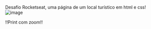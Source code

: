 Desafio Rocketseat, uma página de um local turístico em html e css!
![image](https://github.com/ArthurScarcela/html-local-turistico/assets/99052748/ba793c01-1a6e-4489-b0b1-2815de7fecad)

!!Print com zoom!!
